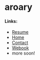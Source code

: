 # aroary
#### Links:
* [Resume](https://aroary.github.io/resume.html)
* [Home](https://aroary.github.io/home.html)
* [Contact](https://aroary.github.io/contact.html)
* [Webook](https://aroary.github.io/discord/webhook.html)
* more soon!
